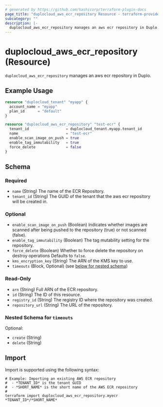 ```yaml
---
# generated by https://github.com/hashicorp/terraform-plugin-docs
page_title: "duplocloud_aws_ecr_repository Resource - terraform-provider-duplocloud"
subcategory: ""
description: |-
  duplocloud_aws_ecr_repository manages an aws ecr repository in Duplo.
---
```


# duplocloud_aws_ecr_repository (Resource)

`duplocloud_aws_ecr_repository` manages an aws ecr repository in Duplo.

## Example Usage

```terraform
resource "duplocloud_tenant" "myapp" {
  account_name = "myapp"
  plan_id      = "default"
}

resource "duplocloud_aws_ecr_repository" "test-ecr" {
  tenant_id                 = duplocloud_tenant.myapp.tenant_id
  name                      = "test-ecr"
  enable_scan_image_on_push = true
  enable_tag_immutability   = true
  force_delete              = false
}
```

<!-- schema generated by tfplugindocs -->
## Schema

### Required

- `name` (String) The name of the ECR Repository.
- `tenant_id` (String) The GUID of the tenant that the aws ecr repository will be created in.

### Optional

- `enable_scan_image_on_push` (Boolean) Indicates whether images are scanned after being pushed to the repository (true) or not scanned (false).
- `enable_tag_immutability` (Boolean) The tag mutability setting for the repository.
- `force_delete` (Boolean) Whether to force delete the repository on destroy operations Defaults to `false`.
- `kms_encryption_key` (String) The ARN of the KMS key to use.
- `timeouts` (Block, Optional) (see [below for nested schema](#nestedblock--timeouts))

### Read-Only

- `arn` (String) Full ARN of the ECR repository.
- `id` (String) The ID of this resource.
- `registry_id` (String) The registry ID where the repository was created.
- `repository_url` (String) The URL of the repository.

<a id="nestedblock--timeouts"></a>
### Nested Schema for `timeouts`

Optional:

- `create` (String)
- `delete` (String)

## Import

Import is supported using the following syntax:

```shell
# Example: Importing an existing AWS ECR repository
#  - *TENANT_ID* is the tenant GUID
#  - *SHORT_NAME* is the short name of the AWS ECR repository
#
terraform import duplocloud_aws_ecr_repository.myecr *TENANT_ID*/*SHORT_NAME*
```
